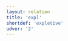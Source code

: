 ```yaml
---
layout: relation
title: 'expl'
shortdef: 'expletive'
udver: '2'
---
```

<!-- Interlanguage links updated Út zář 29 20:23:30 CEST 2020 -->

